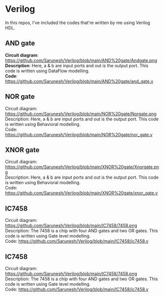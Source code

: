 # Verilog
In this repos, I've included the codes that're written by me using Verilog HDL. 

## AND gate
**Circuit diagram**: https://github.com/Sarunesh/Verilog/blob/main/AND%20gate/Andgate.png<br/>
**Description**: Here, a & b are input ports and out is the output port. This code is written using DataFlow modelling.<br/>
**Code**: https://github.com/Sarunesh/Verilog/blob/main/AND%20gate/and_gate.v

## NOR gate
Circuit diagram: https://github.com/Sarunesh/Verilog/blob/main/NOR%20gate/Norgate.png<br/>
Description: Here, a & b are input ports and out is the output port. This code is written using Behavioral modelling.<br/>
Code: https://github.com/Sarunesh/Verilog/blob/main/NOR%20gate/nor_gate.v

## XNOR gate
Circuit diagram: https://github.com/Sarunesh/Verilog/blob/main/XNOR%20gate/Xnorgate.png<br/>
Description: Here, a & b are input ports and out is the output port. This code is written using Behavioral modelling.<br/>
Code: https://github.com/Sarunesh/Verilog/blob/main/XNOR%20gate/xnor_gate.v

## IC7458
Circuit diagram: https://github.com/Sarunesh/Verilog/blob/main/IC7458/7458.png<br/>
Description: The 7458 is a chip with four AND gates and two OR gates. This code is written using Gate level modelling.<br/>
Code: https://github.com/Sarunesh/Verilog/blob/main/IC7458/ic7458.v

## IC7458
Circuit diagram: https://github.com/Sarunesh/Verilog/blob/main/IC7458/7458.png<br/>
Description: The 7458 is a chip with four AND gates and two OR gates. This code is written using Gate level modelling.<br/>
Code: https://github.com/Sarunesh/Verilog/blob/main/IC7458/ic7458.v
